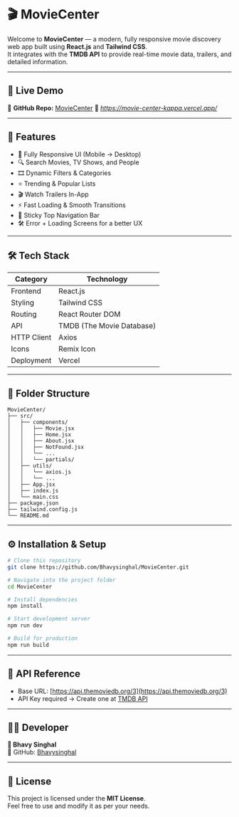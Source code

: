 # 🎬 MovieCenter

Welcome to **MovieCenter** — a modern, fully responsive movie discovery web app built using **React.js** and **Tailwind CSS**.  
It integrates with the **TMDB API** to provide real-time movie data, trailers, and detailed information.

---

## 🚀 Live Demo
🔗 **GitHub Repo:** [MovieCenter](https://github.com/Bhavysinghal/MovieCenter)
🔗 *https://movie-center-kappa.vercel.app/*

---

## 🧩 Features
- 📱 Fully Responsive UI (Mobile → Desktop)
- 🔍 Search Movies, TV Shows, and People
- 🎞️ Dynamic Filters & Categories
- ⭐ Trending & Popular Lists
- 🎬 Watch Trailers In-App
- ⚡ Fast Loading & Smooth Transitions
- 🧭 Sticky Top Navigation Bar
- 🛠️ Error + Loading Screens for a better UX

---

## 🛠️ Tech Stack

| Category | Technology |
|-----------|-------------|
| Frontend | React.js |
| Styling | Tailwind CSS |
| Routing | React Router DOM |
| API | TMDB (The Movie Database) |
| HTTP Client | Axios |
| Icons | Remix Icon |
| Deployment | Vercel |

---

## 📂 Folder Structure

```
MovieCenter/
├── src/
│   ├── components/
│   │   ├── Movie.jsx
│   │   ├── Home.jsx
│   │   ├── About.jsx
│   │   ├── NotFound.jsx
│   │   └── ...
│   │   └── partials/
│   ├── utils/
│   │   └── axios.js
│   │   └── ...
│   ├── App.jsx
│   ├── index.js
│   └── main.css
├── package.json
├── tailwind.config.js
└── README.md
```

---

## ⚙️ Installation & Setup

```bash
# Clone this repository
git clone https://github.com/Bhavysinghal/MovieCenter.git

# Navigate into the project folder
cd MovieCenter

# Install dependencies
npm install

# Start development server
npm run dev

# Build for production
npm run build
```

---

## 🧠 API Reference
- Base URL: [https://api.themoviedb.org/3](https://api.themoviedb.org/3)
- API Key required → Create one at [TMDB API](https://www.themoviedb.org/documentation/api)

---

## 🧑‍💻 Developer
**👤 Bhavy Singhal**  
🔗 GitHub: [Bhavysinghal](https://github.com/Bhavysinghal)

---

## 📜 License
This project is licensed under the **MIT License**.  
Feel free to use and modify it as per your needs.
